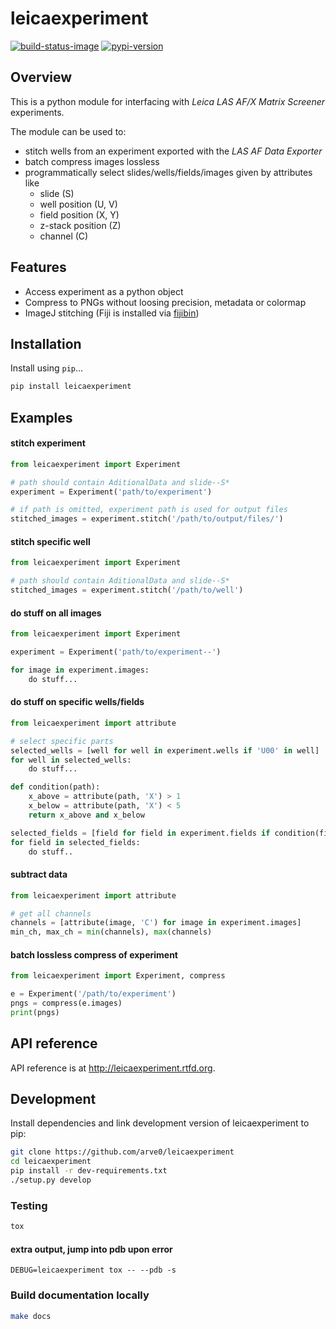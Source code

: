 # leicaexperiment

[![build-status-image]][travis]
[![pypi-version]][pypi]

## Overview
This is a python module for interfacing with *Leica LAS AF/X Matrix Screener*
experiments.

The module can be used to:

- stitch wells from an experiment exported with the *LAS AF Data Exporter*
- batch compress images lossless
- programmatically select slides/wells/fields/images given by attributes like
    - slide (S)
    - well position (U, V)
    - field position (X, Y)
    - z-stack position (Z)
    - channel (C)


## Features

- Access experiment as a python object
- Compress to PNGs without loosing precision, metadata or colormap
- ImageJ stitching (Fiji is installed via [fijibin](https://github.com/arve0/fijibin))


## Installation

Install using `pip`...

```bash
pip install leicaexperiment
```

## Examples

#### stitch experiment
```python
from leicaexperiment import Experiment

# path should contain AditionalData and slide--S*
experiment = Experiment('path/to/experiment')

# if path is omitted, experiment path is used for output files
stitched_images = experiment.stitch('/path/to/output/files/')
```

#### stitch specific well
```python
from leicaexperiment import Experiment

# path should contain AditionalData and slide--S*
stitched_images = experiment.stitch('/path/to/well')
```

#### do stuff on all images
```python
from leicaexperiment import Experiment

experiment = Experiment('path/to/experiment--')

for image in experiment.images:
    do stuff...
```

#### do stuff on specific wells/fields
```python
from leicaexperiment import attribute

# select specific parts
selected_wells = [well for well in experiment.wells if 'U00' in well]
for well in selected_wells:
    do stuff...

def condition(path):
    x_above = attribute(path, 'X') > 1
    x_below = attribute(path, 'X') < 5
    return x_above and x_below

selected_fields = [field for field in experiment.fields if condition(field)]
for field in selected_fields:
    do stuff..
```

#### subtract data
```python
from leicaexperiment import attribute

# get all channels
channels = [attribute(image, 'C') for image in experiment.images]
min_ch, max_ch = min(channels), max(channels)
```

#### batch lossless compress of experiment
```python
from leicaexperiment import Experiment, compress

e = Experiment('/path/to/experiment')
pngs = compress(e.images)
print(pngs)
```


## API reference

API reference is at http://leicaexperiment.rtfd.org.


## Development
Install dependencies and link development version of leicaexperiment to pip:
```bash
git clone https://github.com/arve0/leicaexperiment
cd leicaexperiment
pip install -r dev-requirements.txt
./setup.py develop
```

### Testing
```bash
tox
```

#### extra output, jump into pdb upon error
```
DEBUG=leicaexperiment tox -- --pdb -s
```

### Build documentation locally
```bash
make docs
```



[build-status-image]: https://secure.travis-ci.org/arve0/leicaexperiment.png?branch=master
[travis]: http://travis-ci.org/arve0/leicaexperiment?branch=master
[pypi-version]: https://pypip.in/version/leicaexperiment/badge.svg
[pypi]: https://pypi.python.org/pypi/leicaexperiment
